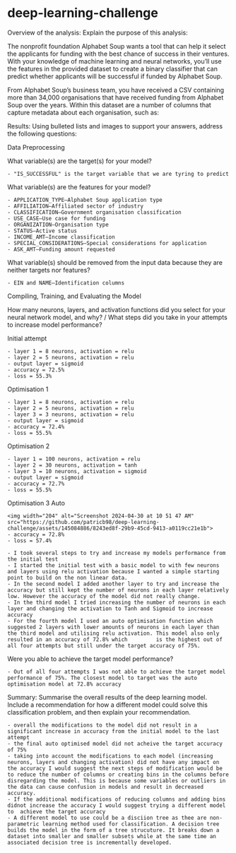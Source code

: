 # deep-learning-challenge

Overview of the analysis: Explain the purpose of this analysis:

The nonprofit foundation Alphabet Soup wants a tool that can help it select the applicants for funding with the best chance of success in their ventures. With your knowledge of machine learning and neural networks, you’ll use the features in the provided dataset to create a binary classifier that can predict whether applicants will be successful if funded by Alphabet Soup.

From Alphabet Soup’s business team, you have received a CSV containing more than 34,000 organisations that have received funding from Alphabet Soup over the years. Within this dataset are a number of columns that capture metadata about each organisation, such as:

Results: Using bulleted lists and images to support your answers, address the following questions:

Data Preprocessing

What variable(s) are the target(s) for your model?

    - "IS_SUCCESSFUL" is the target variable that we are tyring to predict 

What variable(s) are the features for your model?

    - APPLICATION_TYPE—Alphabet Soup application type
    - AFFILIATION—Affiliated sector of industry
    - CLASSIFICATION—Government organisation classification
    - USE_CASE—Use case for funding
    - ORGANIZATION—Organisation type
    - STATUS—Active status
    - INCOME_AMT—Income classification
    - SPECIAL_CONSIDERATIONS—Special considerations for application
    - ASK_AMT—Funding amount requested
    
What variable(s) should be removed from the input data because they are neither targets nor features?

    - EIN and NAME—Identification columns

Compiling, Training, and Evaluating the Model

How many neurons, layers, and activation functions did you select for your neural network model, and why? / What steps did you take in your attempts to increase model performance?

Initial attempt

    - layer 1 = 8 neurons, activation = relu
    - layer 2 = 5 neurons, activation = relu
    - output layer = sigmoid
    - accuracy = 72.5%
    - loss = 55.3%
    
Optimisation 1 

    - layer 1 = 8 neurons, activation = relu
    - layer 2 = 5 neurons, activation = relu
    - layer 3 = 3 neurons, activation = relu
    - output layer = sigmoid
    - accuracy = 72.4%
    - loss = 55.5%
    
Optimisation 2 

    - layer 1 = 100 neurons, activation = relu
    - layer 2 = 30 neurons, activation = tanh
    - layer 3 = 10 neurons, activation = sigmoid
    - output layer = sigmoid
    - accuracy = 72.7%
    - loss = 55.5%
    
Optimisation 3 Auto

    <img width="204" alt="Screenshot 2024-04-30 at 10 51 47 AM" src="https://github.com/patricb98/deep-learning-challenge/assets/145084886/8243ed8f-29b9-45cd-9413-a0119cc21e1b">
    - accuracy = 72.8%
    - loss = 57.4%

    - I took several steps to try and increase my models performance from the initial test 
    - I started the initial test with a basic model to with few neurons and layers using relu activation because I wanted a simple starting point to build on the non linear data. 
    - In the second model I added another layer to try and increase the accuracy but still kept the number of neurons in each layer relatively low. However the accuracy of the model did not really change. 
    - In the third model I tried increasing the number of neurons in each layer and changing the activation to Tanh and Sigmoid to increase accuracy
    - For the fourth model I used an auto optimisation function which suggested 2 layers with lower amounts of neurons in each layer than the third model and utilising relu activation. This model also only resulted in an accuracy of 72.8% which         is the highest out of all four attempts but still under the target accuracy of 75%. 
    
Were you able to achieve the target model performance?

    - Out of all four attempts I was not able to achieve the target model performance of 75%. The closest model to target was the auto optimisation model at 72.8% accuracy


Summary: Summarise the overall results of the deep learning model. Include a recommendation for how a different model could solve this classification problem, and then explain your recommendation.

    - overall the modifications to the model did not result in a significant increase in accuracy from the initial model to the last attempt 
    - the final auto optimised model did not acheive the target accuracy of 75%
    - taking into account the modifications to each model (increasing neurons, layers and changing activation) did not have any impact on the accuracy I would suggest the next steps of modification would be to reduce the number of columns or creating bins in the columns before disregarding the model. This is because some variables or outliers in the data can cause confusion in models and result in decreased accuracy.  
    - If the additional modifications of reducing columns and adding bins didnot increase the accuracy I would suggest trying a different model to  achieve the target accuracy
    - A different model to use could be a disciion tree as thee are non-parametric learning method used for classification. A decision tree builds the model in the form of a tree strucuture. It breaks down a dataset into smaller and smaller subsets while at the same time an associated decision tree is incrementally developed. 

